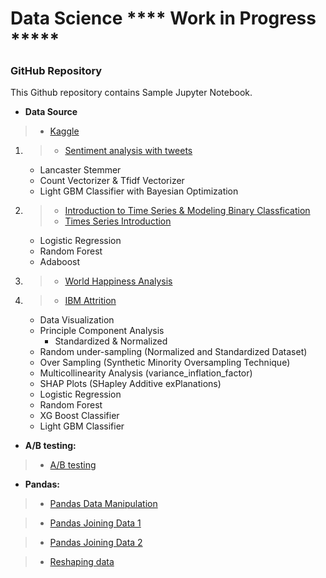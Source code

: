 # Data Science **** Work in Progress *****
### GitHub Repository

This Github repository contains Sample Jupyter Notebook.
- **Data Source**
> * [Kaggle](https://www.kaggle.com/kazanova/sentiment140)

1. > * [Sentiment analysis with tweets](https://github.com/Erik1120/Profolio/blob/main/Notebook/BayesianOptimization.ipynb)
    - Lancaster Stemmer
    - Count Vectorizer & Tfidf Vectorizer
    - Light GBM Classifier with Bayesian Optimization

2. > * [Introduction to Time Series & Modeling Binary Classfication](https://github.com/Erik1120/Profolio/blob/main/Notebook/ultimate_final.ipynb)
   > * [Times Series Introduction](https://github.com/Erik1120/Profolio/blob/main/TimeSeriesDatacamp.ipynb)
    - Logistic Regression
    - Random Forest
    - Adaboost

3. > * [World Happiness Analysis](https://github.com/Erik1120/Profolio/blob/main/Story.ipynb)

4. > * [IBM Attrition](https://github.com/Erik1120/Profolio/blob/main/HR_Attrition.ipynb)
    - Data Visualization
    - Principle Component Analysis
        - Standardized & Normalized
    - Random under-sampling (Normalized and Standardized Dataset)
    - Over Sampling (Synthetic Minority Oversampling Technique)
    - Multicollinearity Analysis (variance_inflation_factor)
    - SHAP Plots (SHapley Additive exPlanations)
    - Logistic Regression
    - Random Forest
    - XG Boost Classifier
    - Light GBM Classifier

- **A/B testing:**
> * [A/B testing](https://github.com/Erik1120/Sample/blob/main/A_B_Testing_Datacamp.ipynb)

- **Pandas:**
> * [Pandas Data Manipulation](https://github.com/Erik1120/Profolio/blob/main/Pandas/DataManipulationPandas.ipynb)

> * [Pandas Joining Data 1](https://github.com/Erik1120/Profolio/blob/main/Pandas/JoiningDataWithPandas.ipynb)

> * [Pandas Joining Data 2](https://github.com/Erik1120/Profolio/blob/main/Pandas/PandasJoinsForSpreadsheetUsers.ipynb)

> * [Reshaping data](https://github.com/Erik1120/Profolio/blob/main/Pandas/ReshapingDataUsingPandas.ipynb)

